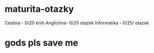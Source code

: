 # maturita-otazky

 Cestina - 0/20 knih
 Anglictina- 0/20 otazek
 Informatika - 0/25/ otazek

# gods pls save me
